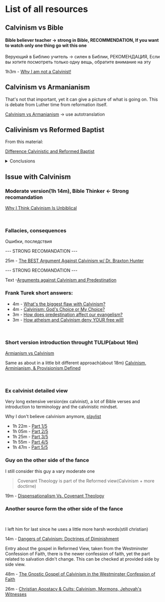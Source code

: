 
# List of all resources


## Calvinism vs Bible

#### Bible believer teacher -> strong in Bible, RECOMMENDATION, If you want to watch only one thing go wit this one
Верующий в Библию учитель -> силен в Библии, РЕКОМЕНДАЦИЯ, Если вы хотите посмотреть только одну вещь, обратите внимание на эту

1h3m - [Why I am not a Calvinist!](https://www.youtube.com/watch?v=q1mKtq1BBDA)

## Calvinism vs Armanianism

That's not that important, yet it can give a picture of what is going on. This is debate from Luther time from reformation itself.

[Calvinism vs Armanianism](https://www.youtube.com/watch?v=_Q4Z66lF2CA) -> use autotranslation

## Calivinism vs Reformed Baptist

From this material:

[Difference Calvinistic and Reformed Baptist](https://www.youtube.com/watch?v=GFss0HajBZQ)


<details>

<summary>Conclusions</summary>

<br>

Calvinism holds to (Bible +) [TULIP](https://www.learnreligions.com/five-point-calvinism-700356) <- link

Reformed holds to something more, seems like they might hold mostly to(Bible +): 

- [The 1689 baptist confession of faith](https://www.the1689confession.com/) 
- Or the older version: [Westminster Confession of Faith – 1646](https://www.freepresbyterian.org/wcf/)

Here is a fulls list of differences between the 2
[1689 vs 1646](https://www.proginosko.com/docs/wcf_lbcf.html)

Notes:

- Calvinism is something smaller(at least it seam to subscribe to less doctrine) than Reformed Baptists(Both confessions seem to contain full TULIP + more) 


</details>

## Issue with Calvinism

### Moderate version(1h 14m), Bible Thinker <- Strong recomandation

[Why I Think Calvinism Is Unbiblical](https://www.youtube.com/watch?v=2i8AzjxwhSU)

<br>

### Fallacies, consequences
Ошибки, последствия

--- STRONG RECOMANDATION ---

25m - [The BEST Argument Against Calvinism w/ Dr. Braxton Hunter](https://www.youtube.com/watch?v=JJWIWv69D_0)

--- STRONG RECOMANDATION ---

Text -[Arguments against Calvinism and Predestination](https://people.cs.ksu.edu/~bbp9857/calvinism.html)


### Frank Turek short answers:

- 4m - [What's the biggest flaw with Calvinism?](https://www.youtube.com/watch?v=DTJFWbPEfQU)
- 4m - [Calvinism: God's Choice or My Choice?](https://www.youtube.com/watch?v=Y9vC1nHHNbM)
- 3m - [How does predestination affect our evangelism?](https://www.youtube.com/watch?v=KYqZGk4ts0o)
- 3m - [How atheism and Calvinism deny YOUR free will!](https://www.youtube.com/watch?v=A1i_6E3STUI)


<br>

### Short version introduction throught TULIP(about 16m)

[Armianism vs Calvinism](https://www.youtube.com/watch?v=CwTUwNUB9_M)

Same as about in a little bit different approach(about 18m)
[Calvinism, Arminianism, & Provisionism Defined](https://www.youtube.com/watch?v=prfSlHNBRsk)

<br>

### Ex calvinist detailed view
Very long extensive version(ex calvinist), a lot of Bible verses and introduction to terminology and the calvinistic mindset.

Why I don't believe calvinism anymore, [playlist](https://www.youtube.com/watch?v=4KkIM_ZX1P8&list=PL_zUR_mg7hKUsw6OB0fJtNM0aeQ6ycefX)

- 1h 22m - [Part 1/5](https://www.youtube.com/watch?v=4KkIM_ZX1P8)
- 1h 05m - [Part 2/5](https://www.youtube.com/watch?v=WMZhcj62E0Y) 
- 1h 25m - [Part 3/5](https://www.youtube.com/watch?v=8Qc-qQ4OpuI)
- 1h 55m - [Part 4/5](https://www.youtube.com/watch?v=ljA9TamKhZA)
- 1h 47m - [Part 5/5](https://www.youtube.com/watch?v=O5J_8-g7YZs) 


### Guy on the other side of the fance

I still consider this guy a vary moderate one

> Covenant Theology is part of the Reformed view(Calvinism + more doctirne)

19m - [Dispensationalism Vs. Covenant Theology](https://www.youtube.com/watch?v=Q5E1FA5kCFk)


### Another source form the other side of the fance


<br>

I left him for last since he uses a little more harsh words(still christian)

14m - [Dangers of Calvinism: Doctrines of Diminishment](https://www.youtube.com/watch?v=KCbOFiEOAGE)

Entry about the gospel in Reformed View, taken from the Westminster Confession of Faith, there is the newer confession of faith, yet the part related to salvation didn't change.
This can be checked at provided side by side view.

48m - [The Gnostic Gospel of Calvinism in the Westminster Confession of Faith](https://www.youtube.com/watch?v=hwm35T5jLJU)

26m - [Christian Apostacy & Cults: Calvinism, Mormons, Jehovah's Witnesses](https://www.youtube.com/watch?v=bm1UAoDohf0)